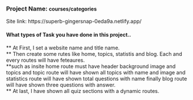 <h3>Project Name: <small>courses/categories</small></h3>
Site link: https://superb-gingersnap-0eda9a.netlify.app/

<h4>What types of Task you have done in this project..</h4>
** At First, I set a website name and title name.<br/>
** Then create some rutes like home, topics, statistis and blog. Each and every routes will have feteaures.<br/>
**such as insite home route must have header background image and topics and topic route will have shown all topics with name and image and statistics route will have shown total questions with name finally blog route will have shown three questions with answer.<br/>
** At last, I have shown all quiz sections with a dynamic routes.
